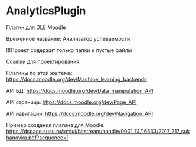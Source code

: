 # AnalyticsPlugin
Плагин для DLE Moodle

Временное название: Анализатор успеваемости

!!!Проект содержит только папки и пустые файлы

Ссылки для проектирования:

Плагины по этой же теме: https://docs.moodle.org/dev/Machine_learning_backends

API БД: https://docs.moodle.org/dev/Data_manipulation_API

API страница: https://docs.moodle.org/dev/Page_API

API навигации: https://docs.moodle.org/dev/Navigation_API

Пример создания плагина для Moodle: https://dspace.susu.ru/xmlui/bitstream/handle/0001.74/16533/2017_217_sukhanovka.pdf?sequence=1
